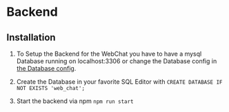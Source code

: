 # Backend

## Installation

1. To Setup the Backend for the WebChat you have to have a mysql Database running on localhost:3306 or change the Database config in [the Database config](.\src\config\database.ts).

2. Create the Database in your favorite SQL Editor with `CREATE DATABASE IF NOT EXISTS 'web_chat';`

3. Start the backend via npm `npm run start`
